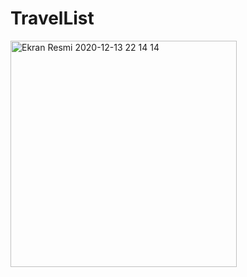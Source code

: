 # TravelList
<img width="362" alt="Ekran Resmi 2020-12-13 22 14 14" src="https://user-images.githubusercontent.com/56222057/102022018-11069e80-3d95-11eb-826a-b7bdc74c326e.png">

